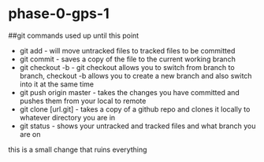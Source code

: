 # phase-0-gps-1
##git commands used up until this point
- git add - will move untracked files to tracked files to be committed
- git commit - saves a copy of the file to the current working branch
- git checkout -b - git checkout allows you to switch from branch to branch, checkout -b allows you to create a new branch and also switch into it at the same time
- git push origin master - takes the changes you have committed and pushes them from your local to remote
- git clone [url.git] - takes a copy of a github repo and clones it locally to whatever directory you are in
- git status - shows your untracked and tracked files and what branch you are on

this is a small change that ruins everything